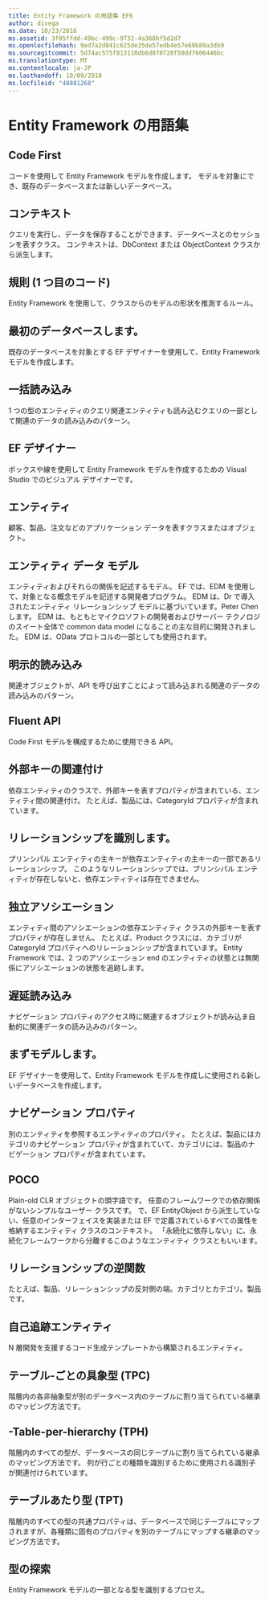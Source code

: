 ```yaml
---
title: Entity Framework の用語集 EF6
author: divega
ms.date: 10/23/2016
ms.assetid: 3f05ffdd-49bc-499c-9732-4a368bf5d2d7
ms.openlocfilehash: 9ed7a2d841c625de35de57edb4e57e69b89a3db9
ms.sourcegitcommit: 5d74ac575f813110db6d870720f50dd7606446bc
ms.translationtype: MT
ms.contentlocale: ja-JP
ms.lasthandoff: 10/09/2018
ms.locfileid: "48881268"
---
```

# <a name="entity-framework-glossary"></a>Entity Framework の用語集
## <a name="code-first"></a>Code First
コードを使用して Entity Framework モデルを作成します。 モデルを対象にでき、既存のデータベースまたは新しいデータベース。

## <a name="context"></a>コンテキスト
クエリを実行し、データを保存することができます、データベースとのセッションを表すクラス。 コンテキストは、DbContext または ObjectContext クラスから派生します。

## <a name="convention-code-first"></a>規則 (1 つ目のコード)
Entity Framework を使用して、クラスからのモデルの形状を推測するルール。

## <a name="database-first"></a>最初のデータベースします。
既存のデータベースを対象とする EF デザイナーを使用して、Entity Framework モデルを作成します。

## <a name="eager-loading"></a>一括読み込み
1 つの型のエンティティのクエリ関連エンティティも読み込むクエリの一部として関連のデータの読み込みのパターン。

## <a name="ef-designer"></a>EF デザイナー
ボックスや線を使用して Entity Framework モデルを作成するための Visual Studio でのビジュアル デザイナーです。

## <a name="entity"></a>エンティティ
顧客、製品、注文などのアプリケーション データを表すクラスまたはオブジェクト。

## <a name="entity-data-model"></a>エンティティ データ モデル
エンティティおよびそれらの関係を記述するモデル。 EF では、EDM を使用して、対象となる概念モデルを記述する開発者プログラム。 EDM は、Dr で導入されたエンティティ リレーションシップ モデルに基づいています。Peter Chen します。 EDM は、もともとマイクロソフトの開発者およびサーバー テクノロジのスイート全体で common data model になることの主な目的に開発されました。 EDM は、OData プロトコルの一部としても使用されます。

## <a name="explicit-loading"></a>明示的読み込み
関連オブジェクトが、API を呼び出すことによって読み込まれる関連のデータの読み込みのパターン。

## <a name="fluent-api"></a>Fluent API
Code First モデルを構成するために使用できる API。

## <a name="foreign-key-association"></a>外部キーの関連付け
依存エンティティのクラスで、外部キーを表すプロパティが含まれている、エンティティ間の関連付け。 たとえば、製品には、CategoryId プロパティが含まれています。

## <a name="identifying-relationship"></a>リレーションシップを識別します。
プリンシパル エンティティの主キーが依存エンティティの主キーの一部であるリレーションシップ。 このようなリレーションシップでは、プリンシパル エンティティが存在しないと、依存エンティティは存在できません。

## <a name="independent-association"></a>独立アソシエーション
エンティティ間のアソシエーションの依存エンティティ クラスの外部キーを表すプロパティが存在しません。 たとえば、Product クラスには、カテゴリが CategoryId プロパティへのリレーションシップが含まれています。 Entity Framework では、2 つのアソシエーション end のエンティティの状態とは無関係にアソシエーションの状態を追跡します。

## <a name="lazy-loading"></a>遅延読み込み
ナビゲーション プロパティのアクセス時に関連するオブジェクトが読み込ま自動的に関連データの読み込みのパターン。

## <a name="model-first"></a>まずモデルします。
EF デザイナーを使用して、Entity Framework モデルを作成しに使用される新しいデータベースを作成します。

## <a name="navigation-property"></a>ナビゲーション プロパティ
別のエンティティを参照するエンティティのプロパティ。 たとえば、製品にはカテゴリのナビゲーション プロパティが含まれていて、カテゴリには、製品のナビゲーション プロパティが含まれています。

## <a name="poco"></a>POCO
Plain-old CLR オブジェクトの頭字語です。 任意のフレームワークでの依存関係がないシンプルなユーザー クラスです。 で、EF EntityObject から派生していない、任意のインターフェイスを実装または EF で定義されているすべての属性を格納するエンティティ クラスのコンテキスト。 「永続化に依存しない」に、永続化フレームワークから分離するこのようなエンティティ クラスともいいます。  

## <a name="relationship-inverse"></a>リレーションシップの逆関数
たとえば、製品、リレーションシップの反対側の端。カテゴリとカテゴリ。製品です。

## <a name="self-tracking-entity"></a>自己追跡エンティティ
N 層開発を支援するコード生成テンプレートから構築されるエンティティ。

## <a name="table-per-concrete-type-tpc"></a>テーブル-ごとの具象型 (TPC)
階層内の各非抽象型が別のデータベース内のテーブルに割り当てられている継承のマッピング方法です。

## <a name="table-per-hierarchy-tph"></a>-Table-per-hierarchy (TPH)
階層内のすべての型が、データベースの同じテーブルに割り当てられている継承のマッピング方法です。 列が行ごとの種類を識別するために使用される識別子が関連付けられています。

## <a name="table-per-type-tpt"></a>テーブルあたり型 (TPT)
階層内のすべての型の共通プロパティは、データベースで同じテーブルにマップされますが、各種類に固有のプロパティを別のテーブルにマップする継承のマッピング方法です。

## <a name="type-discovery"></a>型の探索
Entity Framework モデルの一部となる型を識別するプロセス。
